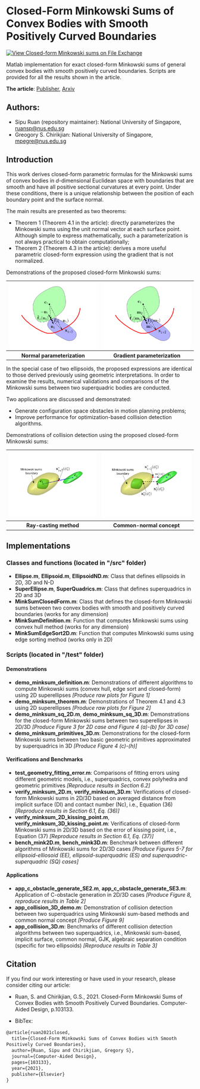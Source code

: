 # Closed-Form Minkowski Sums of Convex Bodies with Smooth Positively Curved Boundaries
[![View Closed-form Minkowski sums on File Exchange](https://www.mathworks.com/matlabcentral/images/matlab-file-exchange.svg)](https://www.mathworks.com/matlabcentral/fileexchange/116000-closed-form-minkowski-sums)

Matlab implementation for exact closed-form Minkowski sums of general convex bodies with smooth positively curved boundaries. Scripts are provided for all the results shown in the article.

__The article__: [Publisher](https://www.sciencedirect.com/science/article/abs/pii/S0010448521001445), [Arxiv](https://arxiv.org/abs/2012.15461)

## Authors:
+ Sipu Ruan (repository maintainer): National University of Singapore, ruansp@nus.edu.sg
+ Greogory S. Chirikjian: National University of Singapore, mpegre@nus.edu.sg

## Introduction
This work derives closed-form parametric formulas for the Minkowski sums of convex bodies in $d$-dimensional Euclidean space with boundaries that are smooth and have all positive sectional curvatures at every point. Under these conditions, there is a unique relationship between the position of each boundary point and the surface normal. 

The main results are presented as two theorems:
+ Theorem 1 (Theorem 4.1 in the article): directly parameterizes the Minkowski sums using the unit normal vector at each surface point. Although simple to express mathematically, such a parameterization is not always practical to obtain computationally;
+ Theorem 2 (Theorem 4.3 in the article): derives a more useful parametric closed-form expression using the gradient that is not normalized. 

Demonstrations of the proposed closed-form Minkowski sums:
<table>
  <tr>
    <td><img src="/misc/demo_minksum_thm1.png" alt="Demonstration of normal-parameterized closed-form Minkowski sums" width="300"/></td>
    <td><img src="/misc/demo_minksum_thm2.png" alt="Demonstration of gradient-parameterized closed-form Minkowski sums" width="300"/></td>
  </tr>
  <tr>
    <th>Normal parameterization</th>
    <th>Gradient parameterization</th>
  </tr>
</table>


In the special case of two ellipsoids, the proposed expressions are identical to those derived previously using geometric interpretations. In order to examine the results, numerical validations and comparisons of the Minkowski sums between two superquadric bodies are conducted. 

Two applications are discussed and demonstrated:
+ Generate configuration space obstacles in motion planning problems;
+ Improve performance for optimization-based collision detection algorithms.

Demonstrations of collision detection using the proposed closed-form Minkowski sums:
<table>
  <tr>
    <td><img src="/misc/app_collision_3D_demo_mink_ray.png" alt="Collision detetion using closed-form Minkowski sums and ray-casting method" width="300"/></td>
    <td><img src="/misc/app_collision_3D_demo_mink_normal.png" alt="Collision detetion using closed-form Minkowski sums and common normal concept" width="300"/></td>
  </tr>
  <tr>
    <th>Ray-casting method</th>
    <th>Common-normal concept</th>
  </tr>
</table>

## Implementations
### Classes and functions (located in "/src" folder)
+ __Ellipse.m__, __Ellipsoid.m__, __EllipsoidND.m__: Class that defines ellipsoids in 2D, 3D and N-D
+ __SuperEllipse.m__, __SuperQuadrics.m__: Class that defines superquadrics in 2D and 3D
+ __MinkSumClosedForm.m__: Class that defines the closed-form Minkowski sums between two convex bodies with smooth and positively curved boundaries (works for any dimension)
+ __MinkSumDefinition.m__: Function that computes Minkowski sums using convex hull method (works for any dimension)
+ __MinkSumEdgeSort2D.m__: Function that computes Minkowski sums using edge sorting method (works only in 2D)

### Scripts (located in "/test" folder)
#### Demonstrations 
+ __demo_minksum_definition.m__: Demonstrations of different algorithms to compute Minkowski sums (convex hull, edge sort and closed-form) using 2D superellipses *[Produce raw plots for Figure 1]*
+ __demo_minksum_theorem.m__: Demonstrations of Theorem 4.1 and 4.3 using 2D superellipses *[Produce raw plots for Figure 2]*
+ __demo_minksum_sq_2D.m__, __demo_minksum_sq_3D.m__: Demonstrations for the closed-form Minkowski sums between two superellipses in 2D/3D *[Produce Figure 3 for 2D case and Figure 4 (a)-(b) for 3D case]*
+ __demo_minksum_primitives_3D.m__: Demonstrations for the closed-form Minkowski sums between two basic geometric primitives approximated by superquadrics in 3D *[Produce Figure 4 (c)-(h)]*

#### Verifications and Benchmarks
+ __test_geometry_fitting_error.m__: Comparisons of fitting errors using different geometric models, i.e., superquadrics, convex polyhedra and geometric primitives *[Reproduce results in Section 6.2]*
+ __verify_minksum_2D.m__, __verify_minksum_3D.m__: Verifications of closed-form Minkowski sums in 2D/3D based on averaged distance from implicit surface (DI) and contact number (Nc), i.e., Equation (36) *[Reproduce results in Section 6.1, Eq. (36)]*
+ __verify_minksum_2D_kissing_point.m__, __verify_minksum_3D_kissing_point.m__: Verifications of closed-form Minkowski sums in 2D/3D based on the error of kissing point, i.e., Equation (37) *[Reproduce results in Section 6.1, Eq. (37)]*
+ __bench_mink2D.m__, __bench_mink3D.m__: Benchmark between different algorithms of Minkowski sums for 2D/3D cases *[Produce Figures 5-7 for ellipsoid-elliosoid (EE), ellipsoid-superquadric (ES) and superquadric-superquadric (SQ) cases]*

#### Applications
+ __app_c_obstacle_generate_SE2.m__, __app_c_obstacle_generate_SE3.m__: Application of C-obstacle generation in 2D/3D cases *[Produce Figure 8, reproduce results in Table 2]*
+ __app_collision_3D_demo.m__: Demonstration of collision detection between two superquadrics using Minkowski sum-based methods and common normal concept *[Produce Figure 9]*
+ __app_collision_3D.m__: Benchmarks of different collision detection algorithms between two superquadrics, i.e., Minkowski sum-based, implicit surface, common normal, GJK, algebraic separation condition (specific for two ellipsoids) *[Reproduce results in Table 3]*

## Citation
If you find our work interesting or have used in your research, please consider citing our article:

- Ruan, S. and Chirikjian, G.S., 2021. Closed-Form Minkowski Sums of Convex Bodies with Smooth Positively Curved Boundaries. Computer-Aided Design, p.103133.

- BibTex:
```
@article{ruan2021closed,
  title={Closed-Form Minkowski Sums of Convex Bodies with Smooth Positively Curved Boundaries},
  author={Ruan, Sipu and Chirikjian, Gregory S},
  journal={Computer-Aided Design},
  pages={103133},
  year={2021},
  publisher={Elsevier}
}
```
